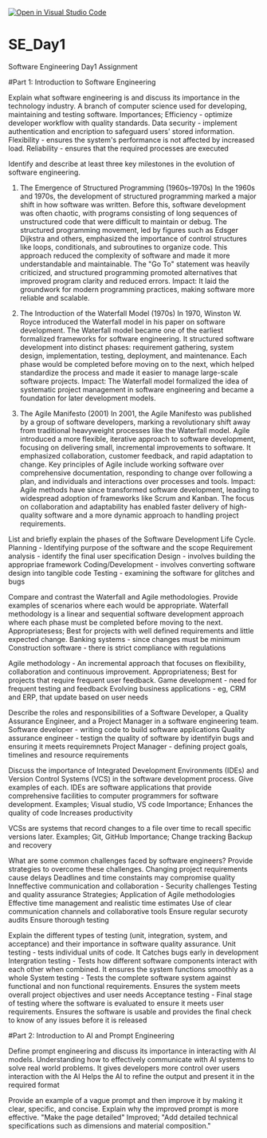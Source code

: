 [![Open in Visual Studio Code](https://classroom.github.com/assets/open-in-vscode-2e0aaae1b6195c2367325f4f02e2d04e9abb55f0b24a779b69b11b9e10269abc.svg)](https://classroom.github.com/online_ide?assignment_repo_id=18412411&assignment_repo_type=AssignmentRepo)
# SE_Day1
Software Engineering Day1 Assignment

#Part 1: Introduction to Software Engineering

Explain what software engineering is and discuss its importance in the technology industry.
A branch of computer science used for developing, maintaining and testing software.
Importances;
Efficiency - optimize developer workflow with quality standards.
Data security - implement authentication and encription to safeguard users' stored information.
Flexibility - ensures the system's performance is not affected by increased load.
Reliability - ensures that the required processes are executed


Identify and describe at least three key milestones in the evolution of software engineering.

1. The Emergence of Structured Programming (1960s–1970s)
In the 1960s and 1970s, the development of structured programming marked a major shift in how software was written. Before this, software development was often chaotic, with programs consisting of long sequences of unstructured code that were difficult to maintain or debug. The structured programming movement, led by figures such as Edsger Dijkstra and others, emphasized the importance of control structures like loops, conditionals, and subroutines to organize code. This approach reduced the complexity of software and made it more understandable and maintainable. The "Go To" statement was heavily criticized, and structured programming promoted alternatives that improved program clarity and reduced errors.
Impact: It laid the groundwork for modern programming practices, making software more reliable and scalable.

2. The Introduction of the Waterfall Model (1970s)
In 1970, Winston W. Royce introduced the Waterfall model in his paper on software development. The Waterfall model became one of the earliest formalized frameworks for software engineering. It structured software development into distinct phases: requirement gathering, system design, implementation, testing, deployment, and maintenance. Each phase would be completed before moving on to the next, which helped standardize the process and made it easier to manage large-scale software projects.
Impact: The Waterfall model formalized the idea of systematic project management in software engineering and became a foundation for later development models.

3. The Agile Manifesto (2001)
In 2001, the Agile Manifesto was published by a group of software developers, marking a revolutionary shift away from traditional heavyweight processes like the Waterfall model. Agile introduced a more flexible, iterative approach to software development, focusing on delivering small, incremental improvements to software. It emphasized collaboration, customer feedback, and rapid adaptation to change. Key principles of Agile include working software over comprehensive documentation, responding to change over following a plan, and individuals and interactions over processes and tools.
Impact: Agile methods have since transformed software development, leading to widespread adoption of frameworks like Scrum and Kanban. The focus on collaboration and adaptability has enabled faster delivery of high-quality software and a more dynamic approach to handling project requirements.

List and briefly explain the phases of the Software Development Life Cycle.
Planning - Identifying purpose of the software and the scope
Requirement analysis - identify the final user specification
Design - involves building the appropriae framework
Coding/Development - involves converting software design into tangible code
Testing - examining the software for glitches and bugs


Compare and contrast the Waterfall and Agile methodologies. Provide examples of scenarios where each would be appropriate.
Waterfall methodology is a linear and sequential software development approach where each phase must be completed before moving to the next.
Appropriatesess;
Best for projects with well defined requirements and little expected change.
Banking systems - since changes must be minimum
Construction software - there is strict compliance with regulations

Agile methodology - An incremental approach that focuses on flexibility, collaboration and continuous improvement.
Appropriateness;
Best for projects that require frequent user feedback.
Game development - need for frequent testing and feedback
Evolving business applications - eg, CRM and ERP, that update based on user needs

   
Describe the roles and responsibilities of a Software Developer, a Quality Assurance Engineer, and a Project Manager in a software engineering team.
Software developer - writing code to build software applications
Quality assurance engineer - testign the quality of software by identifyin bugs and ensuring it meets requiremnets
Project Manager - defining project goals, timelines and resource requirements


Discuss the importance of Integrated Development Environments (IDEs) and Version Control Systems (VCS) in the software development process. Give examples of each.
IDEs are software applications that provide comprehensive facilities to computer programmers for software development.
Examples; Visual studio, VS code
Importance;
Enhances the quality of code
Increases productivity

VCSs are systems that record changes to a file over time to recall specific versions later.
Examples; Git, GitHub
Importance;
Change tracking
Backup and recovery
   
What are some common challenges faced by software engineers? Provide strategies to overcome these challenges.
Changing project requirements cause delays
Deadlines and time constaints may compromise quality
Inneffective communication and collaboration -
Security challenges
Testing and quality assurance
Strategies;
Application of Agile methodologies
Effective time management and realistic time estimates
Use of clear communication channels and collaborative tools
Ensure regular securoty audits
Ensure thorough testing


Explain the different types of testing (unit, integration, system, and acceptance) and their importance in software quality assurance.
Unit testing - tests individual units of code. It Catches bugs early in development
Intergration testing - Tests how different software components interact with each other when combined. It ensures the system functions smoothly as a whole
System testing - Tests the complete software system against functional and non functional requirements. Ensures the system meets overall project objectives and user needs
Acceptance testing - Final stage of testing where the software is evaluated to ensure it meets user requirements. Ensures the software is usable and provides the final check to know of any issues before it is released
  
#Part 2: Introduction to AI and Prompt Engineering


Define prompt engineering and discuss its importance in interacting with AI models.
Understanding how to effectively communicate with AI systems to solve real world problems.
It gives developers more control over users interaction with the AI
Helps the AI to refine the output and present it in the required format

Provide an example of a vague prompt and then improve it by making it clear, specific, and concise. Explain why the improved prompt is more effective.
"Make the page detailed"
Improved; "Add detailed technical specifications such as dimensions and material composition."

